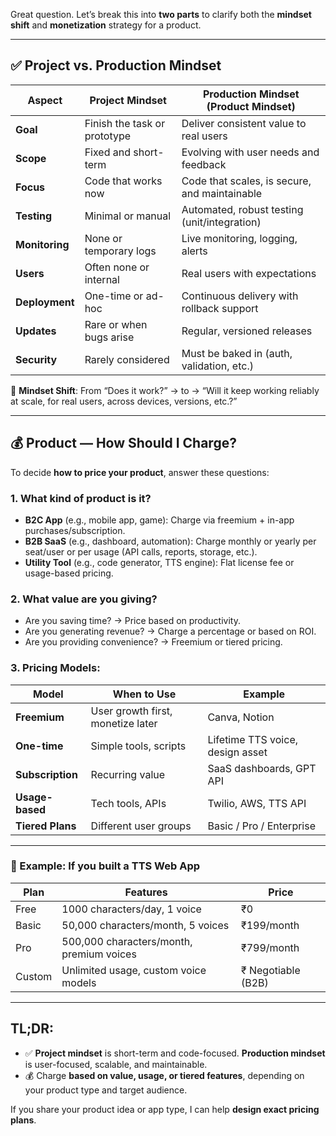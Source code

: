 Great question. Let’s break this into **two parts** to clarify both the **mindset shift** and **monetization** strategy for a product.

---

## ✅ **Project vs. Production Mindset**

| Aspect         | **Project Mindset**          | **Production Mindset (Product Mindset)**      |
| -------------- | ---------------------------- | --------------------------------------------- |
| **Goal**       | Finish the task or prototype | Deliver consistent value to real users        |
| **Scope**      | Fixed and short-term         | Evolving with user needs and feedback         |
| **Focus**      | Code that works now          | Code that scales, is secure, and maintainable |
| **Testing**    | Minimal or manual            | Automated, robust testing (unit/integration)  |
| **Monitoring** | None or temporary logs       | Live monitoring, logging, alerts              |
| **Users**      | Often none or internal       | Real users with expectations                  |
| **Deployment** | One-time or ad-hoc           | Continuous delivery with rollback support     |
| **Updates**    | Rare or when bugs arise      | Regular, versioned releases                   |
| **Security**   | Rarely considered            | Must be baked in (auth, validation, etc.)     |

🔁 **Mindset Shift**:
From “Does it work?” → to → “Will it keep working reliably at scale, for real users, across devices, versions, etc.?”

---

## 💰 **Product — How Should I Charge?**

To decide **how to price your product**, answer these questions:

### 1. **What kind of product is it?**

* **B2C App** (e.g., mobile app, game): Charge via freemium + in-app purchases/subscription.
* **B2B SaaS** (e.g., dashboard, automation): Charge monthly or yearly per seat/user or per usage (API calls, reports, storage, etc.).
* **Utility Tool** (e.g., code generator, TTS engine): Flat license fee or usage-based pricing.

### 2. **What value are you giving?**

* Are you saving time? → Price based on productivity.
* Are you generating revenue? → Charge a percentage or based on ROI.
* Are you providing convenience? → Freemium or tiered pricing.

### 3. **Pricing Models:**

| Model            | When to Use                       | Example                          |
| ---------------- | --------------------------------- | -------------------------------- |
| **Freemium**     | User growth first, monetize later | Canva, Notion                    |
| **One-time**     | Simple tools, scripts             | Lifetime TTS voice, design asset |
| **Subscription** | Recurring value                   | SaaS dashboards, GPT API         |
| **Usage-based**  | Tech tools, APIs                  | Twilio, AWS, TTS API             |
| **Tiered Plans** | Different user groups             | Basic / Pro / Enterprise         |

---

### 🎯 Example: If you built a **TTS Web App**

| Plan   | Features                                 | Price              |
| ------ | ---------------------------------------- | ------------------ |
| Free   | 1000 characters/day, 1 voice             | ₹0                 |
| Basic  | 50,000 characters/month, 5 voices        | ₹199/month         |
| Pro    | 500,000 characters/month, premium voices | ₹799/month         |
| Custom | Unlimited usage, custom voice models     | ₹ Negotiable (B2B) |

---

## TL;DR:

* ✅ **Project mindset** is short-term and code-focused. **Production mindset** is user-focused, scalable, and maintainable.
* 💰 Charge **based on value, usage, or tiered features**, depending on your product type and target audience.

If you share your product idea or app type, I can help **design exact pricing plans**.
